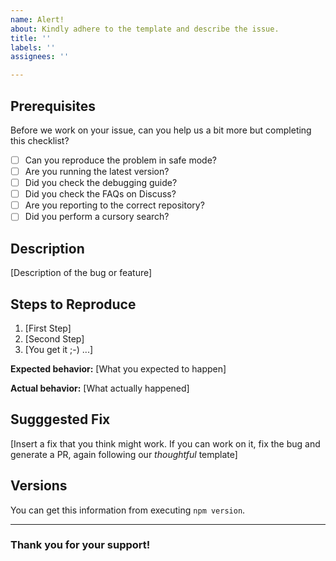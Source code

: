 ```yaml
---
name: Alert!
about: Kindly adhere to the template and describe the issue.
title: ''
labels: ''
assignees: ''

---
```


## Prerequisites

Before we work on your issue, can you help us a bit more but completing this checklist?

- [ ] Can you reproduce the problem in safe mode?
- [ ] Are you running the latest version?
- [ ] Did you check the debugging guide?
- [ ] Did you check the FAQs on Discuss?
- [ ] Are you reporting to the correct repository?
- [ ] Did you perform a cursory search?

## Description

[Description of the bug or feature]

## Steps to Reproduce

1. [First Step]
2. [Second Step]
3. [You get it ;-) ...]

**Expected behavior:** [What you expected to happen]

**Actual behavior:** [What actually happened]

## Sugggested Fix

[Insert a fix that you think might work. If you can work on it, fix the bug and generate a PR, again following our *thoughtful* template]

## Versions

You can get this information from executing `npm version`.

---

### Thank you for your support!
